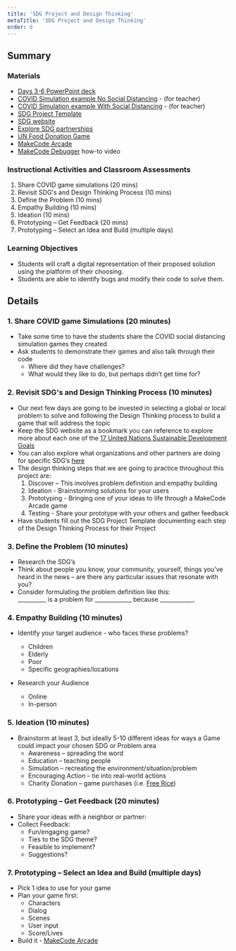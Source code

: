 ```yaml
---
title: 'SDG Project and Design Thinking'
metaTitle: 'SDG Project and Design Thinking'
order: 0
---
```


## Summary

### Materials

* [Days 3-6 PowerPoint deck]()
* [COVID Simulation example No Social Distancing]() - (for teacher)
* [COVID Simulation example With Social Distancing]() - (for teacher)
* [SDG Project Template](/unit-9/day-3-6/sdg-project-template)
* [SDG website](https://sdgs.un.org/goals)
* [Explore SDG partnerships](https://sustainabledevelopment.un.org/partnership/browse/)
* [UN Food Donation Game](https://freerice.com)
* [MakeCode Arcade](https://arcade.makecode.com)
* [MakeCode Debugger](https://youtu.be/pFKMljVFMsU) how-to video

### Instructional Activities and Classroom Assessments 

1. Share COVID game simulations (20 mins)
2. Revisit SDG's and Design Thinking Process (10 mins)
3. Define the Problem (10 mins)
4. Empathy Building (10 mins)
5. Ideation (10 mins)
6. Prototyping – Get Feedback (20 mins)
7. Prototyping – Select an Idea and Build (multiple days)

### Learning Objectives 

* Students will craft a digital representation of their proposed solution using the platform of their choosing.
* Students are able to identify bugs and modify their code to solve them.

## Details

### 1. Share COVID game Simulations (20 minutes)

* Take some time to have the students share the COVID social distancing simulation games they created
* Ask students to demonstrate their games and also talk through their code
    * Where did they have challenges?
    * What would they like to do, but perhaps didn’t get time for?

### 2. Revisit SDG's and Design Thinking Process (10 minutes)

* Our next few days are going to be invested in selecting a global or local problem to solve and following the Design Thinking process to build a game that will address the topic
* Keep the SDG website as a bookmark you can reference to explore more about each one of the [17 United Nations Sustainable Development Goals](https://sdgs.un.org/goals)
* You can also explore what organizations and other partners are doing for specific SDG’s [here](https://sustainabledevelopment.un.org/partnership/browse/)
* The design thinking steps that we are going to practice throughout this project are:
    1. Discover – This involves problem definition and empathy building
    2. Ideation - Brainstorming solutions for your users
    3. Prototyping - Bringing one of your ideas to life through a MakeCode Arcade game
    4. Testing - Share your prototype with your others and gather feedback
* Have students fill out the SDG Project Template documenting each step of the Design Thinking Process for their Project

### 3. Define the Problem (10 minutes)

* Research the SDG’s
* Think about people you know, your community, yourself, things you’ve heard in the news – are there any particular issues that resonate with you?
* Consider formulating the problem definition like this:<br/>
__________ is a problem for _____________ because ____________.

### 4. Empathy Building (10 minutes)

* Identify your target audience - who faces these problems?
    * Children
    * Elderly
    * Poor
    * Specific geographies/locations 

* Research your Audience
    * Online
    * In-person

### 5. Ideation (10 minutes)

* Brainstorm at least 3, but ideally 5-10 different ideas for ways a Game could impact your chosen SDG or Problem area
    * Awareness – spreading the word
    * Education – teaching people
    * Simulation – recreating the environment/situation/problem
    * Encouraging Action – tie into real-world actions
    * Charity Donation – game purchases (i.e. [Free Rice](https://freerice.com))

### 6. Prototyping – Get Feedback (20 minutes)

* Share your ideas with a neighbor or partner:
* Collect Feedback:
    * Fun/engaging game?
    * Ties to the SDG theme?
    * Feasible to implement?
    * Suggestions?

### 7. Prototyping – Select an Idea and Build (multiple days)

* Pick 1 idea to use for your game
* Plan your game first:
    * Characters
    * Dialog
    * Scenes
    * User input
    * Score/Lives
* Build it - [MakeCode Arcade](https://arcade.makecode.com)